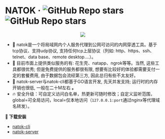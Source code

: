 # NATOK · ![GitHub Repo stars](https://img.shields.io/github/stars/natokay/go-natok-server) ![GitHub Repo stars](https://img.shields.io/github/stars/natokay/go-natok-cli)

<div align="center">
  <!-- Snake Code Contribution Map 贪吃蛇代码贡献图 -->
  <img src="https://cdn.jsdelivr.net/gh/sun0225SUN/sun0225SUN/profile-snake-contrib/github-contribution-grid-snake-dark.svg" />
<p/>
</div>


* 🌱 natok是一个将局域网内个人服务代理到公网可访问的内网穿透工具。基于tcp协议、支持udp协议, 支持任何tcp上层协议（列如: http、https、ssh、telnet、data base、remote desktop....）。
* 🤔 目前市面上提供类似服务的有: 花生壳、natapp、ngrok等等。当然, 这些工具都很优秀; 但是免费提供的服务都很有限, 想要有比较好的体验都需要支付一定的套餐费用, 由于数据包会流经第三方, 因此总归有些不太友好。
* 🚀 natok-server与natok-cli都基于GO语言开发, 先天并发支持; 运行时的内存开销也很低, 一般在二十M左右 **。**
* 🔥 安全升级：可自定义访问白名单，热更新可随时修改；自定义监听范围，global=可全局访问，local=仅本地访问（`127.0.0.1:port`通过nginx等代理域名转发）。


**👋 下载安装**

* [natok-cli](https://github.com/natokay/go-natok-cli/releases)
* [natok-server](https://github.com/natokay/go-natok-server/releases)



<!--
**natokay/natokay** is a ✨ _special_ ✨ repository because its `README.md` (this file) appears on your GitHub profile.

Here are some ideas to get you started:

- 🔭 I’m currently working on ...
- 🌱 I’m currently learning ...
- 👯 I’m looking to collaborate on ...
- 🤔 I’m looking for help with ...
- 💬 Ask me about ...
- 📫 How to reach me: ...
- 😄 Pronouns: ...
- ⚡ Fun fact: ...
-->

